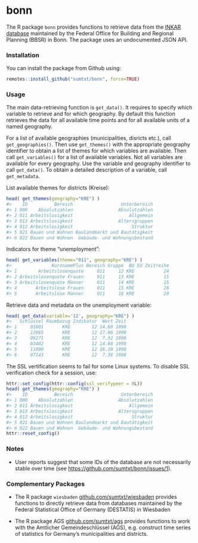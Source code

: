 
<!-- README.md is generated from README.Rmd. Please edit that file -->

# bonn

The R package `bonn` provides functions to retrieve data from the [INKAR
database](https://www.inkar.de/) maintained by the Federal Office for
Building and Regional Planning (BBSR) in Bonn. The package uses an
undocumented JSON API.

### Installation

You can install the package from Github using:

``` r
remotes::install_github("sumtxt/bonn", force=TRUE)
```

### Usage

The main data-retrieving function is `get_data()`. It requires to
specify which variable to retrieve and for which geography. By default
this function retrieves the data for all available time points and for
all available units of a named geography.

For a list of available geographies (municipalities, disricts etc.),
call `get_geographies()`. Then use `get_themes()` with the appropriate
geography identifier to obtain a list of themes for which variables are
available. Then call `get_variables()` for a list of available
variables. Not all variables are available for every geography. Use the
variable and geography identifier to call `get_data()`. To obtain a
detailed description of a variable, call `get_metadata`.

List available themes for districts (Kreise):

``` r
head( get_themes(geography="KRE") ) 
#>    ID          Bereich                  Unterbereich
#> 1 000    Absolutzahlen                 Absolutzahlen
#> 2 011 Arbeitslosigkeit                     Allgemein
#> 3 013 Arbeitslosigkeit                 Altersgruppen
#> 4 012 Arbeitslosigkeit                      Struktur
#> 5 021 Bauen und Wohnen Baulandmarkt und Bautätigkeit
#> 6 022 Bauen und Wohnen  Gebäude- und Wohnungsbestand
```

Indicators for theme “unemployment”:

``` r
head( get_variables(theme="011", geography="KRE") ) 
#>               KurznamePlus Bereich Gruppe  BU EU Zeitreihe
#> 1        Arbeitslosenquote     011     12 KRE           24
#> 2 Arbeitslosenquote Frauen     011     13 KRE           15
#> 3 Arbeitslosenquote Männer     011     14 KRE           15
#> 4       Arbeitslose Frauen     011     15 KRE           28
#> 5       Arbeitslose Männer     011     16 KRE           28
```

Retrieve data and metadata on the unemployment variable:

``` r
head( get_data(variable='12', geography="KRE") ) 
#>   Schlüssel Raumbezug Indikator  Wert Zeit
#> 1     01001       KRE        12 14.60 1998
#> 2     12065       KRE        12 17.06 1998
#> 3     09271       KRE        12  7.32 1998
#> 4     03402       KRE        12 14.88 1998
#> 5     11000       KRE        12 16.10 1998
#> 6     07143       KRE        12  7.38 1998
```

The SSL vertification seems to fail for some Linux systems. To disable
SSL verification check for a session, use:

``` r
httr::set_config(httr::config(ssl_verifypeer = 0L))
head( get_themes(geography="KRE") ) 
#>    ID          Bereich                  Unterbereich
#> 1 000    Absolutzahlen                 Absolutzahlen
#> 2 011 Arbeitslosigkeit                     Allgemein
#> 3 013 Arbeitslosigkeit                 Altersgruppen
#> 4 012 Arbeitslosigkeit                      Struktur
#> 5 021 Bauen und Wohnen Baulandmarkt und Bautätigkeit
#> 6 022 Bauen und Wohnen  Gebäude- und Wohnungsbestand
httr::reset_config()
```

### Notes

- User reports suggest that some IDs of the database are not necessarily
  stable over time (see <https://github.com/sumtxt/bonn/issues/1>).

### Complementary Packages

- The R package `wiesbaden`
  [github.com/sumtxt/wiesbaden](https://github.com/sumtxt/wiesbaden)
  provides functions to directly retrieve data from databases maintained
  by the Federal Statistical Office of Germany (DESTATIS) in Wiesbaden

- The R package AGS
  [github.com/sumtxt/ags](https://github.com/sumtxt/ags/) provides
  functions to work with the Amtlicher Gemeindeschlüssel (AGS),
  e.g. construct time series of statistics for Germany’s municipalities
  and districts.
